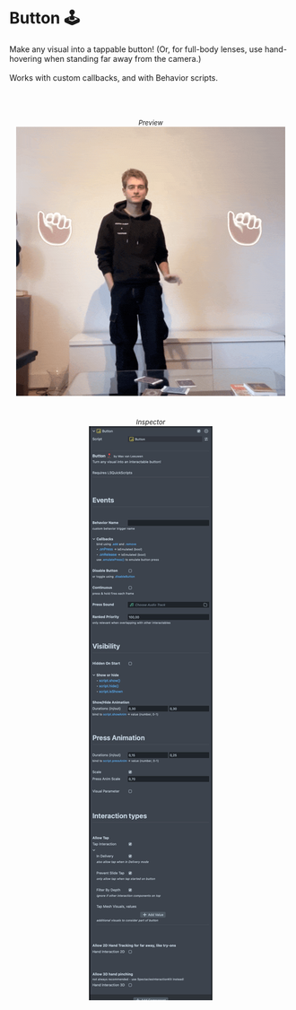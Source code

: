 # Button 🕹️
Make any visual into a tappable button! (Or, for full-body lenses, use hand-hovering when standing far away from the camera.)
<br><br>Works with custom callbacks, and with Behavior scripts.


<br><br>


<p align="center">
	<small><i>Preview</small></i><br>
  <img src="https://github.com/max-van-leeuwen/SnapLensStudio-CodeSnippets/blob/main/Button/Media/preview.gif" />
	<br><br><br>
	<small><i>Inspector</small></i><br>
  <img src="https://github.com/max-van-leeuwen/SnapLensStudio-CodeSnippets/blob/main/Button/Media/inspector.jpg" />
</p>